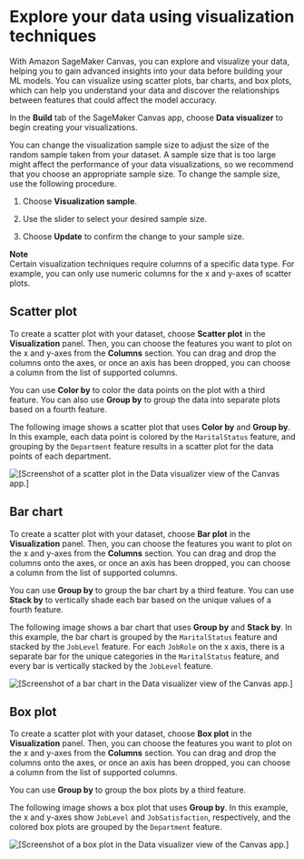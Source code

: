 # Explore your data using visualization techniques<a name="canvas-explore-data"></a>

With Amazon SageMaker Canvas, you can explore and visualize your data, helping you to gain advanced insights into your data before building your ML models\. You can visualize using scatter plots, bar charts, and box plots, which can help you understand your data and discover the relationships between features that could affect the model accuracy\.

In the **Build** tab of the SageMaker Canvas app, choose **Data visualizer** to begin creating your visualizations\.

You can change the visualization sample size to adjust the size of the random sample taken from your dataset\. A sample size that is too large might affect the performance of your data visualizations, so we recommend that you choose an appropriate sample size\. To change the sample size, use the following procedure\.

1. Choose **Visualization sample**\.

1. Use the slider to select your desired sample size\.

1. Choose **Update** to confirm the change to your sample size\.

**Note**  
Certain visualization techniques require columns of a specific data type\. For example, you can only use numeric columns for the x and y\-axes of scatter plots\.

## Scatter plot<a name="canvas-explore-data-scatterplot"></a>

To create a scatter plot with your dataset, choose **Scatter plot** in the **Visualization** panel\. Then, you can choose the features you want to plot on the x and y\-axes from the **Columns** section\. You can drag and drop the columns onto the axes, or once an axis has been dropped, you can choose a column from the list of supported columns\.

You can use **Color by** to color the data points on the plot with a third feature\. You can also use **Group by** to group the data into separate plots based on a fourth feature\.

The following image shows a scatter plot that uses **Color by** and **Group by**\. In this example, each data point is colored by the `MaritalStatus` feature, and grouping by the `Department` feature results in a scatter plot for the data points of each department\.

![\[Screenshot of a scatter plot in the Data visualizer view of the Canvas app.\]](http://docs.aws.amazon.com/sagemaker/latest/dg/images/studio/canvas/canvas-eda-scatter-plot.png)

## Bar chart<a name="canvas-explore-data-barchart"></a>

To create a scatter plot with your dataset, choose **Bar plot** in the **Visualization** panel\. Then, you can choose the features you want to plot on the x and y\-axes from the **Columns** section\. You can drag and drop the columns onto the axes, or once an axis has been dropped, you can choose a column from the list of supported columns\.

You can use **Group by** to group the bar chart by a third feature\. You can use **Stack by** to vertically shade each bar based on the unique values of a fourth feature\.

The following image shows a bar chart that uses **Group by** and **Stack by**\. In this example, the bar chart is grouped by the `MaritalStatus` feature and stacked by the `JobLevel` feature\. For each `JobRole` on the x axis, there is a separate bar for the unique categories in the `MaritalStatus` feature, and every bar is vertically stacked by the `JobLevel` feature\.

![\[Screenshot of a bar chart in the Data visualizer view of the Canvas app.\]](http://docs.aws.amazon.com/sagemaker/latest/dg/images/studio/canvas/canvas-eda-bar-chart.png)

## Box plot<a name="canvas-explore-data-boxplot"></a>

To create a scatter plot with your dataset, choose **Box plot** in the **Visualization** panel\. Then, you can choose the features you want to plot on the x and y\-axes from the **Columns** section\. You can drag and drop the columns onto the axes, or once an axis has been dropped, you can choose a column from the list of supported columns\.

You can use **Group by** to group the box plots by a third feature\.

The following image shows a box plot that uses **Group by**\. In this example, the x and y\-axes show `JobLevel` and `JobSatisfaction`, respectively, and the colored box plots are grouped by the `Department` feature\.

![\[Screenshot of a box plot in the Data visualizer view of the Canvas app.\]](http://docs.aws.amazon.com/sagemaker/latest/dg/images/studio/canvas/canvas-eda-box-plot.png)